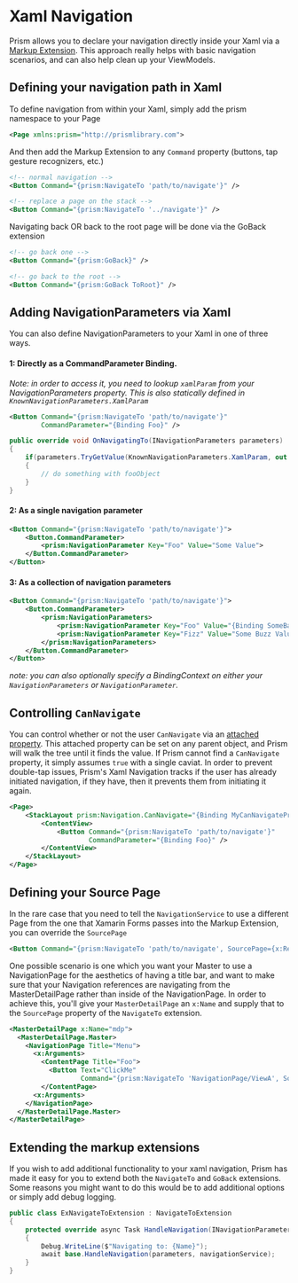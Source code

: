 # Xaml Navigation

Prism allows you to declare your navigation directly inside your Xaml via a [Markup Extension](https://docs.microsoft.com/en-us/xamarin/xamarin-forms/xaml/markup-extensions/). This approach really helps with basic navigation scenarios, and can also help clean up your ViewModels.

## Defining your navigation path in Xaml

To define navigation from within your Xaml, simply add the prism namespace to your Page

```xml
<Page xmlns:prism="http://prismlibrary.com">
```

And then add the Markup Extension to any `Command` property (buttons, tap gesture recognizers, etc.)

```xml
<!-- normal navigation -->
<Button Command="{prism:NavigateTo 'path/to/navigate'}" />

<!-- replace a page on the stack -->
<Button Command="{prism:NavigateTo '../navigate'}" />
```

Navigating back OR back to the root page will be done via the GoBack extension

```xml
<!-- go back one -->
<Button Command="{prism:GoBack}" />

<!-- go back to the root -->
<Button Command="{prism:GoBack ToRoot}" />
```

## Adding NavigationParameters via Xaml

You can also define NavigationParameters to your Xaml in one of three ways.

#### 1: Directly as a CommandParameter Binding.
*Note: in order to access it, you need to lookup `xamlParam` from your NavigationParameters property. This is also statically defined in `KnownNavigationParameters.XamlParam`*

```xml
<Button Command="{prism:NavigateTo 'path/to/navigate'}"
        CommandParameter="{Binding Foo}" />
```

```csharp
public override void OnNavigatingTo(INavigationParameters parameters)
{
    if(parameters.TryGetValue(KnownNavigationParameters.XamlParam, out object fooObject))
    {
        // do something with fooObject
    }
}
```

#### 2: As a single navigation parameter

```xml
<Button Command="{prism:NavigateTo 'path/to/navigate'}">
    <Button.CommandParameter>
        <prism:NavigationParameter Key="Foo" Value="Some Value">
    </Button.CommandParameter>
</Button>
```

#### 3: As a collection of navigation parameters

```xml
<Button Command="{prism:NavigateTo 'path/to/navigate'}">
    <Button.CommandParameter>
        <prism:NavigationParameters>
            <prism:NavigationParameter Key="Foo" Value="{Binding SomeBarValue}">
            <prism:NavigationParameter Key="Fizz" Value="Some Buzz Value">
        </prism:NavigationParameters>
    </Button.CommandParameter>
</Button>
```

*note: you can also optionally specify a BindingContext on either your `NavigationParameters` or `NavigationParameter`.*

## Controlling `CanNavigate`

You can control whether or not the user `CanNavigate` via an [attached property](https://docs.microsoft.com/en-us/xamarin/xamarin-forms/xaml/attached-properties). This attached property can be set on any parent object, and Prism will walk the tree until it finds the value. If Prism cannot find a `CanNavigate` property, it simply assumes `true` with a single caviat. In order to prevent double-tap issues, Prism's Xaml Navigation tracks if the user has already initiated navigation, if they have, then it prevents them from initiating it again.

```xml
<Page>
    <StackLayout prism:Navigation.CanNavigate="{Binding MyCanNavigateProperty}">
        <ContentView>
            <Button Command="{prism:NavigateTo 'path/to/navigate'}"
                    CommandParameter="{Binding Foo}" />
        </ContentView>
    </StackLayout>
</Page>
```

## Defining your Source Page

In the rare case that you need to tell the `NavigationService` to use a different Page from the one that Xamarin Forms passes into the Markup Extension, you can override the `SourcePage`

```xml
<Button Command="{prism:NavigateTo 'path/to/navigate', SourcePage={x:Reference SomeOtherPage}}" />
```

One possible scenario is one which you want your Master to use a NavigationPage for the aesthetics of having a title bar, and want to make sure that your Navigation references are navigating from the MasterDetailPage rather than inside of the NavigationPage. In order to achieve this, you'll give your `MasterDetailPage` an `x:Name` and supply that to the `SourcePage` property of the `NavigateTo` extension.

```xml
<MasterDetailPage x:Name="mdp">
  <MasterDetailPage.Master>
    <NavigationPage Title="Menu">
      <x:Arguments>
        <ContentPage Title="Foo">
          <Button Text="ClickMe"
                  Command="{prism:NavigateTo 'NavigationPage/ViewA', SourcePage={x:Reference mdp}}" />
        </ContentPage>
      <x:Arguments>
    </NavigationPage>
  </MasterDetailPage.Master>
</MasterDetailPage>
```

## Extending the markup extensions

If you wish to add additional functionality to your xaml navigation, Prism has made it easy for you to extend both the `NavigateTo` and `GoBack` extensions. Some reasons you might want to do this would be to add additional options or simply add debug logging.

```csharp
public class ExNavigateToExtension : NavigateToExtension
{
    protected override async Task HandleNavigation(INavigationParameters parameters, INavigationService navigationService)
    {
        Debug.WriteLine($"Navigating to: {Name}");
        await base.HandleNavigation(parameters, navigationService);
    }
}
```
